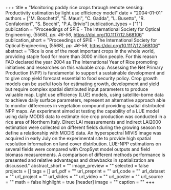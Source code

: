 +++
title = "Monitoring paddy rice crops through remote sensing: Productivity estimation by light use efficiency model"
date = "2004-01-01"
authors = ["M. Boschetti", "E. Mauri", "C. Gadda", "L. Busetto", "R. Confalonieri", "S. Bocchi", "P.A. Brivio"]
publication_types = ["1"]
publication = "Proceedings of SPIE - The International Society for Optical Engineering, (5568), _pp. 46-56_, https://doi.org/10.1117/12.568106"
publication_short = "Proceedings of SPIE - The International Society for Optical Engineering, (5568), _pp. 46-56_, https://doi.org/10.1117/12.568106"
abstract = "Rice is one of the most important crops in the whole world, providing staple food for more than 3000 million people. For this reason FAO declared the year 2004 as The International Year of Rice promoting initiatives and researches on this valuable crop. Assessing the Net Primary Production (NPP) is fundamental to support a sustainable development and to give crop yield forecast essential to food security policy. Crop growth models can be useful tools for estimating growth, development and yield but require complex spatial distributed input parameters to produce valuable map. Light use efficiency (LUE) models, using satellite-borne data to achieve daily surface parameters, represent an alternative approach able to monitor differences in vegetation compound providing spatial distributed NPP maps. An experiment aimed at testing the capability of a LUE model using daily MODIS data to estimate rice crop production was conducted in a rice area of Northern Italy. Direct LAI measurements and indirect LAI2000 estimation were collected on different fields during the growing season to define a relationship with MODIS data. An hyperspectral MIVIS image was acquired in early July on the experimental site to provide high spatial resolution information on land cover distribution. LUE-NPP estimations on several fields were compared with CropSyst model outputs and field biomass measurements. A comparison of different methods performance is presented and relative advantages and drawbacks in spatialization are discussed."
abstract_short = ""
image_preview = ""
selected = false
projects = []
tags = []
url_pdf = ""
url_preprint = ""
url_code = ""
url_dataset = ""
url_project = ""
url_slides = ""
url_video = ""
url_poster = ""
url_source = ""
math = false
highlight = true
[header]
image = ""
caption = ""
+++
